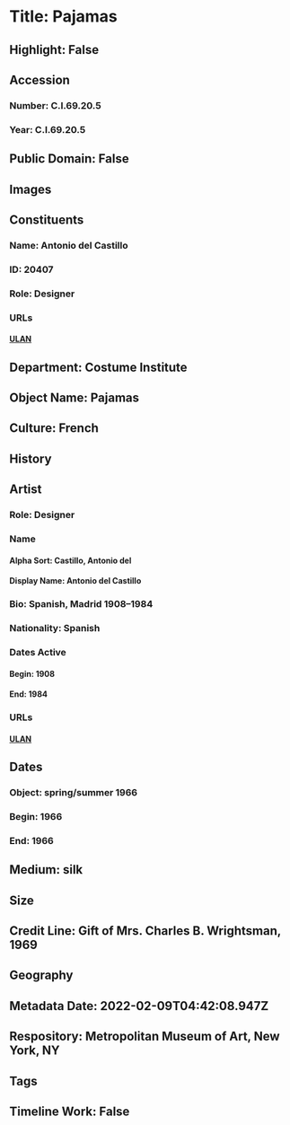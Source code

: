 # Title: Pajamas
## Highlight: False
## Accession
### Number: C.I.69.20.5
### Year: C.I.69.20.5
## Public Domain: False
## Images
## Constituents
### Name: Antonio del Castillo
### ID: 20407
### Role: Designer
### URLs
#### [ULAN](http://vocab.getty.edu/page/ulan/500524669)
## Department: Costume Institute
## Object Name: Pajamas
## Culture: French
## History
## Artist
### Role: Designer
### Name
#### Alpha Sort: Castillo, Antonio del
#### Display Name: Antonio del Castillo
### Bio: Spanish, Madrid 1908–1984
### Nationality: Spanish
### Dates Active
#### Begin: 1908
#### End: 1984
### URLs
#### [ULAN](http://vocab.getty.edu/page/ulan/500524669)
## Dates
### Object: spring/summer 1966
### Begin: 1966
### End: 1966
## Medium: silk
## Size
## Credit Line: Gift of Mrs. Charles B. Wrightsman, 1969
## Geography
## Metadata Date: 2022-02-09T04:42:08.947Z
## Respository: Metropolitan Museum of Art, New York, NY
## Tags
## Timeline Work: False
